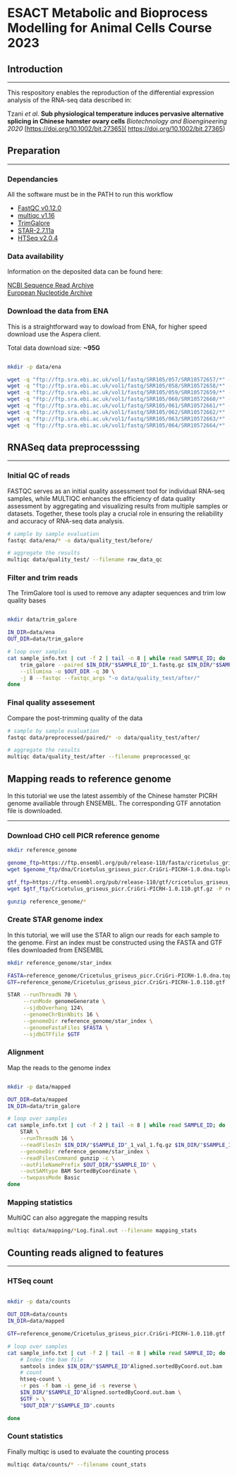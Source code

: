 # ESACT Metabolic and Bioprocess Modelling for Animal Cells Course 2023

## Introduction

---
This respository enables the reproduction of the differential expression analysis of the RNA-seq data described in: 

Tzani *et al.* **Sub physiological temperature induces pervasive alternative splicing in Chinese hamster ovary cells** *Biotechnology and Bioengineering 2020* [https://doi.org/10.1002/bit.27365]( https://doi.org/10.1002/bit.27365)

## Preparation

---

### Dependancies

All the software must be in the PATH to run this workflow

- [FastQC v0.12.0](https://www.bioinformatics.babraham.ac.uk/projects/fastqc/)
- [multiqc v1.16](https://multiqc.info)
- [TrimGalore](https://github.com/FelixKrueger/TrimGalore)
- [STAR-2.7.11a](https://github.com/alexdobin/STAR)
- [HTSeq v2.0.4](https://htseq.readthedocs.io/en/latest/)

### Data availability

Information on the deposited data can be found here:

[NCBI Sequence Read Archive](https://www.ncbi.nlm.nih.gov/bioproject/PRJNA593052/)  
[European Nucleotide Archive](https://www.ebi.ac.uk/ena/browser/view/PRJNA593052)

### Download the data from ENA

This is a straightforward way to dowload from ENA, for higher speed download use the Aspera client.

Total data download size: **~95G**

```bash

mkdir -p data/ena

wget -q "ftp://ftp.sra.ebi.ac.uk/vol1/fastq/SRR105/057/SRR10572657/*" -P data/ena 
wget -q "ftp://ftp.sra.ebi.ac.uk/vol1/fastq/SRR105/058/SRR10572658/*" -P data/ena
wget -q "ftp://ftp.sra.ebi.ac.uk/vol1/fastq/SRR105/059/SRR10572659/*" -P data/ena 
wget -q "ftp://ftp.sra.ebi.ac.uk/vol1/fastq/SRR105/060/SRR10572660/*" -P data/ena 
wget -q "ftp://ftp.sra.ebi.ac.uk/vol1/fastq/SRR105/061/SRR10572661/*" -P data/ena 
wget -q "ftp://ftp.sra.ebi.ac.uk/vol1/fastq/SRR105/062/SRR10572662/*" -P data/ena 
wget -q "ftp://ftp.sra.ebi.ac.uk/vol1/fastq/SRR105/063/SRR10572663/*" -P data/ena 
wget -q "ftp://ftp.sra.ebi.ac.uk/vol1/fastq/SRR105/064/SRR10572664/*" -P data/ena
```

## RNASeq data preprocesssing

---

### Initial QC of reads

FASTQC serves as an initial quality assessment tool for individual RNA-seq samples, while MULTIQC enhances the efficiency of data quality assessment by aggregating and visualizing results from multiple samples or datasets. Together, these tools play a crucial role in ensuring the reliability and accuracy of RNA-seq data analysis.

```bash
# sample by sample evaluation 
fastqc data/ena/* -o data/quality_test/before/

# aggregate the results
multiqc data/quality_test/ --filename raw_data_qc
```

### Filter and trim reads

The TrimGalore tool is used to remove any adapter sequences and trim low quality bases

```bash

mkdir data/trim_galore

IN_DIR=data/ena
OUT_DIR=data/trim_galore

# loop over samples
cat sample_info.txt | cut -f 2 | tail -n 8 | while read SAMPLE_ID; do
    trim_galore --paired $IN_DIR/"$SAMPLE_ID"_1.fastq.gz $IN_DIR/"$SAMPLE_ID"_2.fastq.gz \
    --illumina -o $OUT_DIR -q 30 \
    -j 8 --fastqc --fastqc_args "-o data/quality_test/after/"
done 
```

### Final quality assesement

Compare the post-trimming quality of the data

```bash
# sample by sample evaluation 
fastqc data/preprocessed/paired/* -o data/quality_test/after/

# aggregate the results 
multiqc data/quality_test/after --filename preprocessed_qc
```

## Mapping reads to reference genome

In this tutorial we use the latest assembly of the Chinese hamster PICRH genome availiable through ENSEMBL. The corresponding GTF annotation file is downloaded. 

---

### Download CHO cell PICR reference genome

```bash
mkdir reference_genome

genome_ftp=https://ftp.ensembl.org/pub/release-110/fasta/cricetulus_griseus_picr/
wget $genome_ftp/dna/Cricetulus_griseus_picr.CriGri-PICRH-1.0.dna.toplevel.fa.gz -P reference_genome

gtf_ftp=https://ftp.ensembl.org/pub/release-110/gtf/cricetulus_griseus_picr
wget $gtf_ftp/Cricetulus_griseus_picr.CriGri-PICRH-1.0.110.gtf.gz -P reference_genome

gunzip reference_genome/*
```

### Create STAR genome index

In this tutorial, we will use the STAR to align our reads for each sample to the genome. First an index must be constructed using the FASTA and GTF files downloaded from ENSEMBL

```bash
mkdir reference_genome/star_index

FASTA=reference_genome/Cricetulus_griseus_picr.CriGri-PICRH-1.0.dna.toplevel.fa
GTF=reference_genome/Cricetulus_griseus_picr.CriGri-PICRH-1.0.110.gtf

STAR --runThreadN 70 \
     --runMode genomeGenerate \
     --sjdbOverhang 124\
     --genomeChrBinNbits 16 \
     --genomeDir reference_genome/star_index \
     --genomeFastaFiles $FASTA \
     --sjdbGTFfile $GTF
```

### Alignment 

Map the reads to the genome index

```bash

mkdir -p data/mapped

OUT_DIR=data/mapped
IN_DIR=data/trim_galore

# loop over samples
cat sample_info.txt | cut -f 2 | tail -n 8 | while read SAMPLE_ID; do
    STAR \
    --runThreadN 16 \
    --readFilesIn $IN_DIR/"$SAMPLE_ID"_1_val_1.fq.gz $IN_DIR/"$SAMPLE_ID"_2_val_2.fq.gz \
    --genomeDir reference_genome/star_index \
    --readFilesCommand gunzip -c \
    --outFileNamePrefix $OUT_DIR/"$SAMPLE_ID" \
    --outSAMtype BAM SortedByCoordinate \
    --twopassMode Basic
done
```

### Mapping statistics

MultiQC can also aggregate the mapping results

```bash
multiqc data/mapping/*Log.final.out --filename mapping_stats
```

## Counting reads aligned to features

---

### HTSeq count

```bash

mkdir -p data/counts

OUT_DIR=data/counts
IN_DIR=data/mapped

GTF=reference_genome/Cricetulus_griseus_picr.CriGri-PICRH-1.0.110.gtf

# loop over samples
cat sample_info.txt | cut -f 2 | tail -n 8 | while read SAMPLE_ID; do
    # Index the bam file
    samtools index $IN_DIR/"$SAMPLE_ID"Aligned.sortedByCoord.out.bam
    # count 
    htseq-count \
    -r pos -f bam -i gene_id -s reverse \
    $IN_DIR/"$SAMPLE_ID"Aligned.sortedByCoord.out.bam \
    $GTF > \
    "$OUT_DIR"/"$SAMPLE_ID".counts

done
```

### Count statistics

Finally multiqc is used to evaluate the counting process

```bash
multiqc data/counts/* --filename count_stats
```
